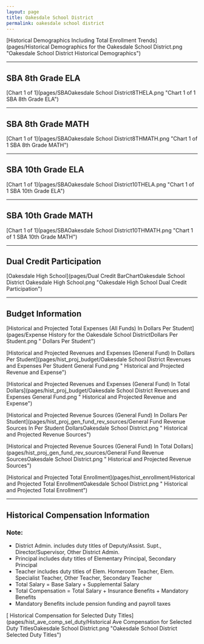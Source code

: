```yaml
---
layout: page
title: Oakesdale School District
permalink: oakesdale school district
---
```



[Historical Demographics Including Total Enrollment Trends](pages/Historical Demographics for the Oakesdale School District.png "Oakesdale School District Historical Demographics")

___

## SBA 8th Grade ELA

[Chart 1 of 1](pages/SBAOakesdale School District8THELA.png "Chart 1 of 1 SBA 8th Grade ELA")


___

## SBA 8th Grade MATH

[Chart 1 of 1](pages/SBAOakesdale School District8THMATH.png "Chart 1 of 1 SBA 8th Grade MATH")


___

## SBA 10th Grade ELA

[Chart 1 of 1](pages/SBAOakesdale School District10THELA.png "Chart 1 of 1 SBA 10th Grade ELA")


___

## SBA 10th Grade MATH

[Chart 1 of 1](pages/SBAOakesdale School District10THMATH.png "Chart 1 of 1 SBA 10th Grade MATH")


___

## Dual Credit Participation

[Oakesdale High School](pages/Dual Credit BarChartOakesdale School District Oakesdale High School.png "Oakesdale High School Dual Credit Participation")


___

## Budget Information

[Historical and Projected Total Expenses (All Funds) In Dollars Per Student](pages/Expense History for the Oakesdale School DistrictDollars Per Student.png " Dollars Per Student")

[Historical and Projected Revenues and Expenses (General Fund) In Dollars Per Student](pages/hist_proj_budget/Oakesdale School District Revenues and Expenses Per Student General Fund.png " Historical and Projected Revenue and Expense")

[Historical and Projected Revenues and Expenses (General Fund) In Total Dollars](pages/hist_proj_budget/Oakesdale School District Revenues and Expenses General Fund.png " Historical and Projected Revenue and Expense")

[Historical and Projected Revenue Sources (General Fund) In Dollars Per Student](pages/hist_proj_gen_fund_rev_sources/General Fund Revenue Sources In Per Student DollarsOakesdale School District.png " Historical and Projected Revenue Sources")

[Historical and Projected Revenue Sources (General Fund) In Total Dollars](pages/hist_proj_gen_fund_rev_sources/General Fund Revenue SourcesOakesdale School District.png " Historical and Projected Revenue Sources")

[Historical and Projected Total Enrollment](pages/hist_enrollment/Historical and Projected Total EnrollmentOakesdale School District.png " Historical and Projected Total Enrollment")


___

## Historical Compensation Information
### Note:
- District Admin. includes duty titles of Deputy/Assist. Supt., Director/Supervisor, Other District Admin.
- Principal includes duty titles of Elementary Principal, Secondary Principal
- Teacher includes duty titles of Elem. Homeroom Teacher, Elem. Specialist Teacher, Other Teacher, Secondary Teacher
- Total Salary = Base Salary + Supplemental Salary
- Total Compensation = Total Salary + Insurance Benefits + Mandatory Benefits
- Mandatory Benefits include pension funding and payroll taxes

[ Historical Compensation for Selected Duty Titles](pages/hist_ave_comp_sel_duty/Historical Ave Compensation for Selected Duty TitlesOakesdale School District.png "Oakesdale School District Selected Duty Titles")

